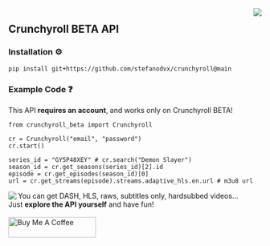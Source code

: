 <img src="https://i.imgur.com/y3L6XfN.png" align="right" />

## Crunchyroll BETA API
### Installation ⚙️
```bash
pip install git+https://github.com/stefanodvx/crunchyroll@main
```

### Example Code ❓
This API **requires an account**, and works only on Crunchyroll BETA!
```python3
from crunchyroll_beta import Crunchyroll

cr = Crunchyroll("email", "password")
cr.start()

series_id = "GY5P48XEY" # cr.search("Demon Slayer")
season_id = cr.get_seasons(series_id)[2].id
episode = cr.get_episodes(season_id)[0]
url = cr.get_streams(episode).streams.adaptive_hls.en.url # m3u8 url
```

<img src="https://static.crunchyroll.com/cxweb/assets/img/news/news_yuzu.png" align="left" />

<p>
  You can get DASH, HLS, raws, subtitles only, hardsubbed videos...
  <br>
  Just <b>explore the API yourself</b> and have fun!
  <br><br>
  <a href="https://www.buymeacoffee.com/stefanodvx" target="_blank"><img src="https://cdn.buymeacoffee.com/buttons/default-orange.png" alt="Buy Me A Coffee" height="41" width="174"></a>
</p>

